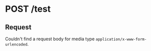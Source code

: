 # **POST** /test

## Request

Couldn't find a request body for media type
`application/x-www-form-urlencoded`.
